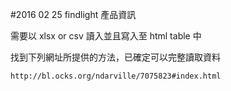 #2016 02 25 findlight 產品資訊

  需要以 xlsx or csv 讀入並且寫入至 html table 中
  
  找到下列網址所提供的方法，已確定可以完整讀取資料
  
    http://bl.ocks.org/ndarville/7075823#index.html
  
    
